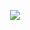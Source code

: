 <p align="center">
  <a href="https://skillicons.dev">
    <img src="https://skillicons.dev/icons?i=git,linux,docker,c,cpp,cs,dotnet,js,python,postgresql" />
  </a>
</p>
